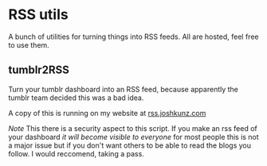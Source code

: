 RSS utils
==========
A bunch of utilities for turning things into RSS feeds. All are hosted, feel free to use them.

tumblr2RSS
-----------

Turn your tumblr dashboard into an RSS feed, because apparently the tumblr
team decided this was a bad idea.

A copy of this is running on my website at [rss.joshkunz.com]("http://rss.joshkunz.com/tumblr/dashboard")

*Note* This there is a security aspect to this script. If you make an rss feed
of your dashboard *it will become visible to everyone* for most people this is not
a major issue but if you don't want others to be able to read the blogs you follow.
I would reccomend, taking a pass.
